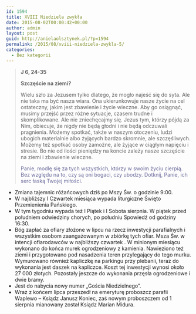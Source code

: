 ```yaml
---
id: 1594
title: XVIII Niedziela zwykła
date: 2015-08-02T00:00:42+00:00
author: admin
layout: post
guid: http://anielaolsztynek.pl/?p=1594
permalink: /2015/08/xviii-niedziela-zwykla-5/
categories:
  - Bez kategorii
---
```

> **J 6, 24-35**
> 
> **Szczęście na ziemi?**
> 
> Wielu szło za Jezusem tylko dlatego, że mogło najeść się do syta. Ale nie taka ma być nasza wiara. Ona ukierunkowuje nasze życie na cel ostateczny, jakim jest zbawienie i życie wieczne. Aby go osiągnąć, musimy przejść przez różne sytuacje, czasem trudne i skomplikowane. Ale nie zniechęcajmy się. Jezus tym, którzy pójdą za Nim, obiecuje, że nigdy nie będą głodni i nie będą odczuwali pragnienia. Możemy spotkać, także w naszym otoczeniu, ludzi ubogich materialnie albo żyjących bardzo skromnie, ale szczęśliwych. Możemy też spotkać osoby zamożne, ale żyjące w ciągłym napięciu i stresie. Bo nie od ilości pieniędzy na koncie zależy nasze szczęście na ziemi i zbawienie wieczne.
> 
> <span style="color: #666699;">Panie, modlę się za tych wszystkich, którzy w swoim życiu cierpią. Bez względu na to, czy są oni bogaci, czy ubodzy. Dotknij, Panie, ich serc łaską Twojej miłości.</span>

  * Zmiana tajemnic różańcowych dziś po Mszy Św. o godzinie 9:00.
  * W najbliższy I Czwartek miesiąca wypada liturgiczne Święto Przemienienia Pańskiego.
  * W tym tygodniu wypada też I Piątek i I Sobota sierpnia. W piątek przed południem odwiedziny chorych, po południu Spowiedź od godziny 16:30.
  * Bóg zapłać za ofiary złożone w lipcu na rzecz inwestycji parafialnych i wszystkim osobom zaangażowanym w zbiórkę tych ofiar. Msza Św. w intencji ofiarodawców w najbliższy czwartek . W minionym miesiącu wykonano do końca murek ogrodzeniowy z kamienia. Nawieziono też ziemi i przygotowano pod nasadzenia teren przylegający do tego murku. Wymurowano również kapliczkę na parkingu przy plebanii, teraz do wykonania jest daszek na kapliczce. Koszt tej inwestycji wynosi około 27 000 złotych. Pozostały jeszcze do wykonania przęsła ogrodzeniowe i dwie bramy.
  * Jest do nabycia nowy numer &#8222;Gościa Niedzielnego&#8221;.
  * Wraz z końcem lipca przeszedł na emeryturę proboszcz parafii Waplewo &#8211; Ksiądz Janusz Koniec, zaś nowym proboszczem od 1 sierpnia mianowany został Ksiądz Marian Midura.